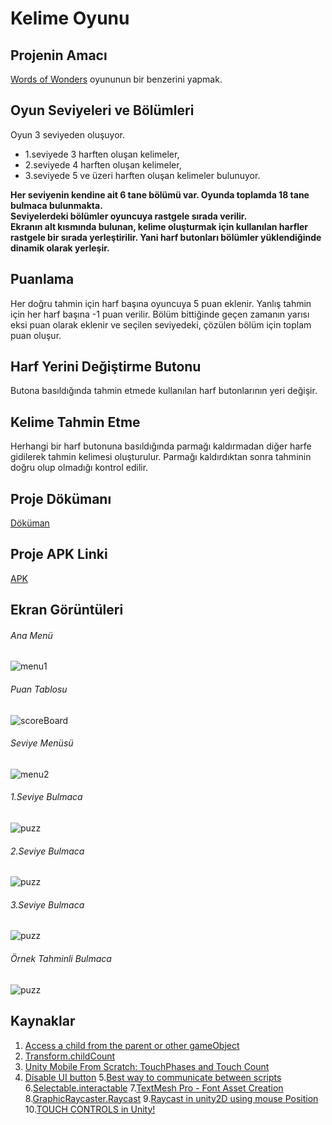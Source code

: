 # Kelime Oyunu

## Projenin Amacı
[Words of Wonders](https://play.google.com/store/apps/details?id=com.fugo.wow&hl=en) oyununun bir benzerini yapmak.

## Oyun Seviyeleri ve Bölümleri
Oyun 3 seviyeden oluşuyor.
- 1.seviyede 3 harften oluşan kelimeler,
- 2.seviyede 4 harften oluşan kelimeler,
- 3.seviyede 5 ve üzeri harften oluşan kelimeler bulunuyor.

**Her seviyenin kendine ait 6 tane bölümü var. Oyunda toplamda 18 tane bulmaca bulunmakta.** <br>
**Seviyelerdeki bölümler oyuncuya rastgele sırada verilir.** <br>
**Ekranın alt kısmında bulunan, kelime oluşturmak için kullanılan harfler rastgele bir sırada yerleştirilir. Yani harf butonları bölümler yüklendiğinde dinamik olarak yerleşir.** <br>

## Puanlama
Her doğru tahmin için harf başına oyuncuya 5 puan eklenir. Yanlış tahmin için her harf başına -1 puan verilir. Bölüm bittiğinde geçen zamanın yarısı eksi puan olarak eklenir ve seçilen seviyedeki, çözülen bölüm için toplam puan oluşur.

## Harf Yerini Değiştirme Butonu
Butona basıldığında tahmin etmede kullanılan harf butonlarının yeri değişir.

## Kelime Tahmin Etme
Herhangi bir harf butonuna basıldığında parmağı kaldırmadan diğer harfe gidilerek tahmin kelimesi oluşturulur. Parmağı kaldırdıktan sonra tahminin doğru olup olmadığı kontrol edilir.

## Proje Dökümanı
[Döküman](https://www.dropbox.com/s/ttixepac5u4g4ta/YAZLAB2_PROJE2.pdf?dl=0)

## Proje APK Linki
[APK](https://www.dropbox.com/s/2fm0dh7xluepwid/yazlab3_2.apk?dl=0)

## Ekran Görüntüleri
###### Ana Menü
![menu1](ss/menu.png)
<br>

###### Puan Tablosu
![scoreBoard](ss/scoreBoard.png)
<br>

###### Seviye Menüsü
![menu2](ss/menu2.png)
<br>

###### 1.Seviye Bulmaca
![puzz](ss/puzz.png)
<br>

###### 2.Seviye Bulmaca
![puzz](ss/puzz2.png)
<br>

###### 3.Seviye Bulmaca
![puzz](ss/puzz3.png)
<br>

###### Örnek Tahminli Bulmaca
![puzz](ss/puzz4.png)
<br>

## Kaynaklar
1. [Access a child from the parent or other gameObject](https://answers.unity.com/questions/63317/access-a-child-from-the-parent-or-other-gameobject.html)
2. [Transform.childCount](https://docs.unity3d.com/ScriptReference/Transform-childCount.html)
3. [Unity Mobile From Scratch: TouchPhases and Touch Count](https://www.youtube.com/watch?v=ay9bbWJQ01w)
4. [Disable UI button](https://answers.unity.com/questions/1225741/disable-ui-button.html)
5.[Best way to communicate between scripts](https://answers.unity.com/questions/1450557/best-way-to-communicate-between-scripts.html)
6.[Selectable.interactable](https://docs.unity3d.com/540/Documentation/ScriptReference/UI.Selectable-interactable.html)
7.[TextMesh Pro - Font Asset Creation](https://www.youtube.com/watch?v=qzJNIGCFFtY&feature=youtu.be)
8.[GraphicRaycaster.Raycast](https://docs.unity3d.com/2017.3/Documentation/ScriptReference/UI.GraphicRaycaster.Raycast.html)
9.[Raycast in unity2D using mouse Position](https://sushanta1991.blogspot.com/2015/01/raycast-in-unity2d-using-mouse-position.html)
10.[TOUCH CONTROLS in Unity!](https://www.youtube.com/watch?v=bp2PiFC9sSs)
